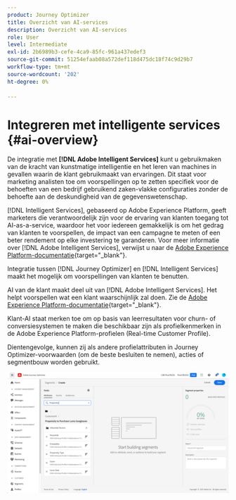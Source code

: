 ```yaml
---
product: Journey Optimizer
title: Overzicht van AI-services
description: Overzicht van AI-services
role: User
level: Intermediate
exl-id: 2b6989b3-cefe-4ca9-85fc-961a437edef3
source-git-commit: 51254efaab08a572def118d475dc18f74c9d29b7
workflow-type: tm+mt
source-wordcount: '202'
ht-degree: 0%

---
```


# Integreren met intelligente services {#ai-overview}

De integratie met **[!DNL Adobe Intelligent Services]** kunt u gebruikmaken van de kracht van kunstmatige intelligentie en het leren van machines in gevallen waarin de klant gebruikmaakt van ervaringen. Dit staat voor marketing analisten toe om voorspellingen op te zetten specifiek voor de behoeften van een bedrijf gebruikend zaken-vlakke configuraties zonder de behoefte aan de deskundigheid van de gegevenswetenschap.

[!DNL Intelligent Services], gebaseerd op Adobe Experience Platform, geeft marketers die verantwoordelijk zijn voor de ervaring van klanten toegang tot AI-as-a-service, waardoor het voor iedereen gemakkelijk is om het gedrag van klanten te voorspellen, de impact van een campagne te meten of een beter rendement op elke investering te garanderen. Voor meer informatie over [!DNL Adobe Intelligent Services], verwijst u naar de [Adobe Experience Platform-documentatie](https://experienceleague.adobe.com/docs/experience-platform/intelligent-services/home.html){target=&quot;_blank&quot;}.

Integratie tussen [!DNL Journey Optimizer] en [!DNL Intelligent Services] maakt het mogelijk om voorspellingen van klanten te benutten.

AI van de klant maakt deel uit van [!DNL Adobe Intelligent Services]. Het helpt voorspellen wat een klant waarschijnlijk zal doen. Zie de [Adobe Experience Platform-documentatie](https://experienceleague.adobe.com/docs/experience-platform/intelligent-services/customer-ai/overview.html){target=&quot;_blank&quot;}.

Klant-AI staat merken toe om op basis van leerresultaten voor churn- of conversiesystemen te maken die beschikbaar zijn als profielkenmerken in de Adobe Experience Platform-profielen (Real-time Customer Profile).

Dientengevolge, kunnen zij als andere profielattributen in Journey Optimizer-voorwaarden (om de beste besluiten te nemen), acties of segmentbouw worden gebruikt.

![](../assets/customer-ai.png)

